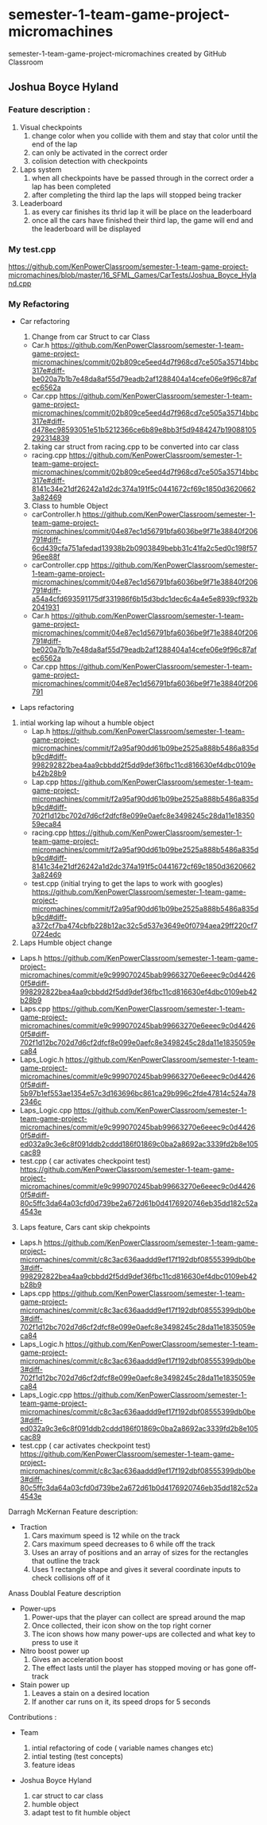 # semester-1-team-game-project-micromachines
semester-1-team-game-project-micromachines created by GitHub Classroom


## Joshua Boyce Hyland

### Feature description :
1. Visual checkpoints
    1. change color when you collide with them and stay that color until the end of the lap
    2. can only be activated in the correct order
    3.  colision detection with checkpoints
2. Laps system
    1. when all checkpoints have be passed through in the correct order a lap has been completed
    2. after completing the third lap the laps will stopped being tracker
3. Leaderboard
    1. as every car finishes its thrid lap it will be place on the leaderboard
    2. once all the cars have finished their third lap, the game will end and the leaderboard will be displayed 
 ### My test.cpp
 https://github.com/KenPowerClassroom/semester-1-team-game-project-micromachines/blob/master/16_SFML_Games/CarTests/Joshua_Boyce_Hyland.cpp
  ### My Refactoring
  - Car refactoring
    1. Change from car Struct to car Class
    - Car.h
    https://github.com/KenPowerClassroom/semester-1-team-game-project-micromachines/commit/02b809ce5eed4d7f968cd7ce505a35714bbc317e#diff-be020a7b1b7e48da8af55d79eadb2af1288404a14cefe06e9f96c87afec6562a
    - Car.cpp
     https://github.com/KenPowerClassroom/semester-1-team-game-project-micromachines/commit/02b809ce5eed4d7f968cd7ce505a35714bbc317e#diff-d478ec98593051e51b5212366ce6b89e8bb3f5d9484247b19088105292314839
    2. taking car struct from racing.cpp to be converted into car class
     - racing.cpp
     https://github.com/KenPowerClassroom/semester-1-team-game-project-micromachines/commit/02b809ce5eed4d7f968cd7ce505a35714bbc317e#diff-8141c34e21df26242a1d2dc374a191f5c0441672cf69c1850d36206623a82469
   
    3. Class to humble Object 
      - carController.h
      https://github.com/KenPowerClassroom/semester-1-team-game-project-micromachines/commit/04e87ec1d56791bfa6036be9f71e38840f206791#diff-6cd439cfa751afedad13938b2b0903849bebb31c41fa2c5ed0c198f5796ee88f
      - carController.cpp
      https://github.com/KenPowerClassroom/semester-1-team-game-project-micromachines/commit/04e87ec1d56791bfa6036be9f71e38840f206791#diff-a54a4cfd693591175df331986f6b15d3bdc1dec6c4a4e5e8939cf932b2041931
      - Car.h
      https://github.com/KenPowerClassroom/semester-1-team-game-project-micromachines/commit/04e87ec1d56791bfa6036be9f71e38840f206791#diff-be020a7b1b7e48da8af55d79eadb2af1288404a14cefe06e9f96c87afec6562a
      - Car.cpp
    https://github.com/KenPowerClassroom/semester-1-team-game-project-micromachines/commit/04e87ec1d56791bfa6036be9f71e38840f206791
- Laps refactoring 
1. intial working lap wihout a humble object 
    - Lap.h 
    https://github.com/KenPowerClassroom/semester-1-team-game-project-micromachines/commit/f2a95af90dd61b09be2525a888b5486a835db9cd#diff-998292822bea4aa9cbbdd2f5dd9def36fbc11cd816630ef4dbc0109eb42b28b9
    - Lap.cpp
    https://github.com/KenPowerClassroom/semester-1-team-game-project-micromachines/commit/f2a95af90dd61b09be2525a888b5486a835db9cd#diff-702f1d12bc702d7d6cf2dfcf8e099e0aefc8e3498245c28da11e1835059eca84
    - racing.cpp
    https://github.com/KenPowerClassroom/semester-1-team-game-project-micromachines/commit/f2a95af90dd61b09be2525a888b5486a835db9cd#diff-8141c34e21df26242a1d2dc374a191f5c0441672cf69c1850d36206623a82469
    - test.cpp (initial trying to get the laps to work with googles)
   https://github.com/KenPowerClassroom/semester-1-team-game-project-micromachines/commit/f2a95af90dd61b09be2525a888b5486a835db9cd#diff-a372cf7ba474cbfb228b12ac32c5d537e3649e0f0794aea29ff220cf70724edc
 2. Laps Humble object change 
 - Laps.h
 https://github.com/KenPowerClassroom/semester-1-team-game-project-micromachines/commit/e9c999070245bab99663270e6eeec9c0d44260f5#diff-998292822bea4aa9cbbdd2f5dd9def36fbc11cd816630ef4dbc0109eb42b28b9
 - Laps.cpp
 https://github.com/KenPowerClassroom/semester-1-team-game-project-micromachines/commit/e9c999070245bab99663270e6eeec9c0d44260f5#diff-702f1d12bc702d7d6cf2dfcf8e099e0aefc8e3498245c28da11e1835059eca84
 - Laps_Logic.h
 https://github.com/KenPowerClassroom/semester-1-team-game-project-micromachines/commit/e9c999070245bab99663270e6eeec9c0d44260f5#diff-5b97b1ef553ae1354e57c3d163696bc861ca29b996c2fde47814c524a782346c
 - Laps_Logic.cpp
 https://github.com/KenPowerClassroom/semester-1-team-game-project-micromachines/commit/e9c999070245bab99663270e6eeec9c0d44260f5#diff-ed032a9c3e6c8f091ddb2cddd186f01869c0ba2a8692ac3339fd2b8e105cac89
 - test.cpp ( car activates checkpoint test)
https://github.com/KenPowerClassroom/semester-1-team-game-project-micromachines/commit/e9c999070245bab99663270e6eeec9c0d44260f5#diff-80c5ffc3da64a03cfd0d739be2a672d61b0d4176920746eb35dd182c52a4543e
3. Laps feature, Cars cant skip chekpoints
- Laps.h
https://github.com/KenPowerClassroom/semester-1-team-game-project-micromachines/commit/c8c3ac636aaddd9ef17f192dbf08555399db0be3#diff-998292822bea4aa9cbbdd2f5dd9def36fbc11cd816630ef4dbc0109eb42b28b9
 - Laps.cpp
https://github.com/KenPowerClassroom/semester-1-team-game-project-micromachines/commit/c8c3ac636aaddd9ef17f192dbf08555399db0be3#diff-702f1d12bc702d7d6cf2dfcf8e099e0aefc8e3498245c28da11e1835059eca84
 - Laps_Logic.h
https://github.com/KenPowerClassroom/semester-1-team-game-project-micromachines/commit/c8c3ac636aaddd9ef17f192dbf08555399db0be3#diff-702f1d12bc702d7d6cf2dfcf8e099e0aefc8e3498245c28da11e1835059eca84
 - Laps_Logic.cpp
https://github.com/KenPowerClassroom/semester-1-team-game-project-micromachines/commit/c8c3ac636aaddd9ef17f192dbf08555399db0be3#diff-ed032a9c3e6c8f091ddb2cddd186f01869c0ba2a8692ac3339fd2b8e105cac89
 - test.cpp ( car activates checkpoint test)
https://github.com/KenPowerClassroom/semester-1-team-game-project-micromachines/commit/c8c3ac636aaddd9ef17f192dbf08555399db0be3#diff-80c5ffc3da64a03cfd0d739be2a672d61b0d4176920746eb35dd182c52a4543e


Darragh McKernan
Feature description: 
- Traction
    1. Cars maximum speed is 12 while on the track
    2. Cars maximum speed decreases to 6 while off the track
    3. Uses an array of positions and an array of sizes for the rectangles
       that outline the track
    4. Uses 1 rectangle shape and gives it several coordinate 
    inputs to check collisions off of it

Anass Doublal
Feature description
- Power-ups
    1. Power-ups that the player can collect are spread around the map
    2. Once collected, their icon show on the top right corner
    3. The icon shows how many power-ups are collected and what key to press to use it
- Nitro boost power up
    1. Gives an acceleration boost 
    2. The effect lasts until the player has stopped moving or has gone off-track
- Stain power up
    1. Leaves a stain on a desired location
    2. If another car runs on it, its speed drops for 5 seconds

Contributions :

- Team
    1. intial refactoring of code ( variable names changes etc)
    2. intial testing (test concepts)
    3. feature ideas

- Joshua Boyce Hyland
    1. car struct to car class
    2. humble object
    3. adapt test to fit humble object 

    


